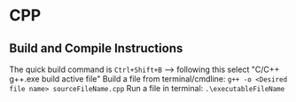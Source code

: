 # CPP
## Build and Compile Instructions

The quick build command is `Ctrl+Shift+B` --> following this select "C/C++ g++.exe build active file"
Build a file from terminal/cmdline: `g++ -o <Desired file name> sourceFileName.cpp`
Run a file in terminal: `.\executableFileName`